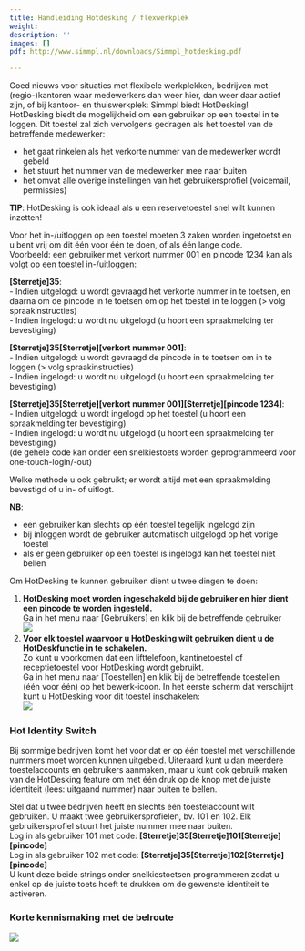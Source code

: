 ```yaml
---
title: Handleiding Hotdesking / flexwerkplek
weight: 
description: ''
images: []
pdf: http://www.simmpl.nl/downloads/Simmpl_hotdesking.pdf

---
```

Goed nieuws voor situaties met flexibele werkplekken, bedrijven met (regio-)kantoren waar medewerkers dan weer hier, dan weer daar actief zijn, of bij kantoor- en thuiswerkplek: Simmpl biedt HotDesking!  
HotDesking biedt de mogelijkheid om een gebruiker op een toestel in te loggen. Dit toestel zal zich vervolgens gedragen als het toestel van de betreffende medewerker:

* het gaat rinkelen als het verkorte nummer van de medewerker wordt gebeld
* het stuurt het nummer van de medewerker mee naar buiten
* het omvat alle overige instellingen van het gebruikersprofiel (voicemail, permissies)

**TIP**: HotDesking is ook ideaal als u een reservetoestel snel wilt kunnen inzetten!

Voor het in-/uitloggen op een toestel moeten 3 zaken worden ingetoetst en u bent vrij om dit één voor één te doen, of als één lange code.  
Voorbeeld: een gebruiker met verkort nummer 001 en pincode 1234 kan als volgt op een toestel in-/uitloggen:

**\[Sterretje\]35**:  
\- Indien uitgelogd: u wordt gevraagd het verkorte nummer in te toetsen, en daarna om de pincode in te toetsen om op het toestel in te loggen (> volg spraakinstructies)  
\- Indien ingelogd: u wordt nu uitgelogd (u hoort een spraakmelding ter bevestiging)

**\[Sterretje\]35\[Sterretje\]\[verkort nummer 001\]**:  
\- Indien uitgelogd: u wordt gevraagd de pincode in te toetsen om in te loggen (> volg spraakinstructies)  
\- Indien ingelogd: u wordt nu uitgelogd (u hoort een spraakmelding ter bevestiging)

**\[Sterretje\]35\[Sterretje\]\[verkort nummer 001\]\[Sterretje\]\[pincode 1234\]**:  
\- Indien uitgelogd: u wordt ingelogd op het toestel (u hoort een spraakmelding ter bevestiging)  
\- Indien ingelogd: u wordt nu uitgelogd (u hoort een spraakmelding ter bevestiging)  
(de gehele code kan onder een snelkiestoets worden geprogrammeerd voor one-touch-login/-out)

Welke methode u ook gebruikt; er wordt altijd met een spraakmelding bevestigd of u in- of uitlogt.

**NB**:

* een gebruiker kan slechts op één toestel tegelijk ingelogd zijn
* bij inloggen wordt de gebruiker automatisch uitgelogd op het vorige toestel
* als er geen gebruiker op een toestel is ingelogd kan het toestel niet bellen

Om HotDesking te kunnen gebruiken dient u twee dingen te doen:

1. **HotDesking moet worden ingeschakeld bij de gebruiker en hier dient een pincode te worden ingesteld.**  
   Ga in het menu naar \[Gebruikers\] en klik bij de betreffende gebruiker  
   ![](https://res.cloudinary.com/callvoip/image/upload/v1565345566/features-4_exyfw3.png)
2. **Voor elk toestel waarvoor u HotDesking wilt gebruiken dient u de HotDeskfunctie in te schakelen.**  
   Zo kunt u voorkomen dat een lifttelefoon, kantinetoestel of receptietoestel voor HotDesking wordt gebruikt.  
   Ga in het menu naar \[Toestellen\] en klik bij de betreffende toestellen (één voor één) op het bewerk-icoon. In het eerste scherm dat verschijnt kunt u HotDesking voor dit toestel inschakelen:  
   ![](https://res.cloudinary.com/callvoip/image/upload/v1565345651/features-5_jjigoc.png)

<h3>Hot Identity Switch</h3>

Bij sommige bedrijven komt het voor dat er op één toestel met verschillende nummers moet worden kunnen uitgebeld. Uiteraard kunt u dan meerdere toestelaccounts en gebruikers aanmaken, maar u kunt ook gebruik maken van de HotDesking feature om met één druk op de knop met de juiste identiteit (lees: uitgaand nummer) naar buiten te bellen.

Stel dat u twee bedrijven heeft en slechts één toestelaccount wilt gebruiken. U maakt twee gebruikersprofielen, bv. 101 en 102. Elk gebruikersprofiel stuurt het juiste nummer mee naar buiten.  
Log in als gebruiker 101 met code: **\[Sterretje\]35\[Sterretje\]101\[Sterretje\]\[pincode\]**  
Log in als gebruiker 102 met code: **\[Sterretje\]35\[Sterretje\]102\[Sterretje\]\[pincode\]**  
U kunt deze beide strings onder snelkiestoetsen programmeren zodat u enkel op de juiste toets hoeft te drukken om de gewenste identiteit te activeren.

<h3>Korte kennismaking met de belroute</h3>

![](https://res.cloudinary.com/callvoip/image/upload/v1565345849/features-6_lqubxk.png)